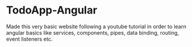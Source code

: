# TodoApp-Angular
Made this very basic website following a youtube tutorial in order to learn angular basics like services, components, pipes, data binding, routing, event listeners etc.
